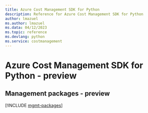 ```yaml
---
title: Azure Cost Management SDK for Python
description: Reference for Azure Cost Management SDK for Python
author: lmazuel
ms.author: lmazuel
ms.data: 04/12/2023
ms.topic: reference
ms.devlang: python
ms.service: costmanagement
---
```

# Azure Cost Management SDK for Python - preview

## Management packages - preview
[!INCLUDE [mgmt-packages](cost-management-mgmt-index.md)]